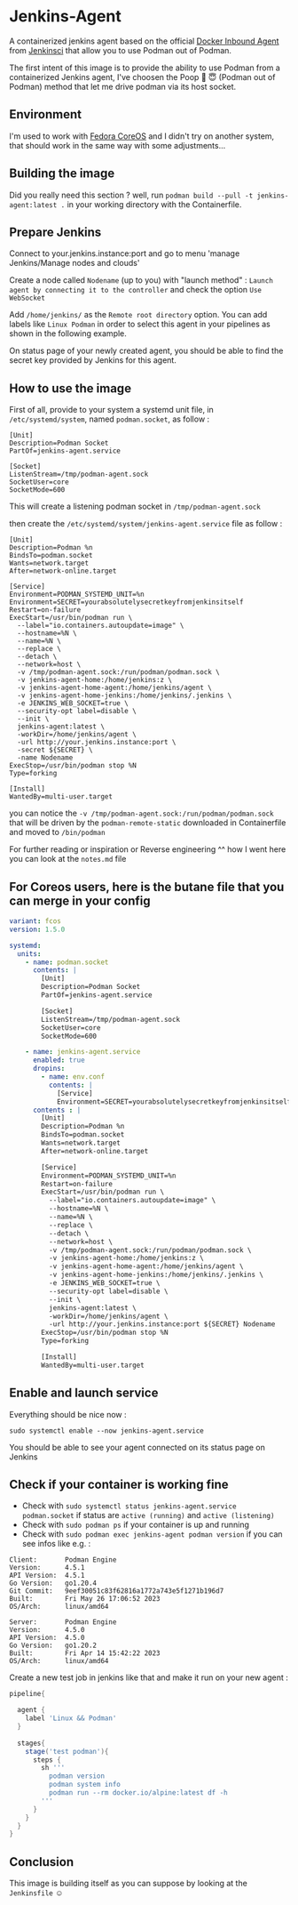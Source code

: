 # Jenkins-Agent

A containerized jenkins agent based on the official [Docker Inbound Agent](https://github.com/jenkinsci/docker-inbound-agent) from [Jenkinsci](https://github.com/jenkinsci) that allow you to use Podman out of Podman.

The first intent of this image is to provide the ability to use Podman from a containerized Jenkins agent, I've choosen the Poop :poop: :innocent: (Podman out of Podman) method that let me drive podman via its host socket.

## Environment

I'm used to work with [Fedora CoreOS](https://getfedora.org/fr/coreos?stream=stable) and I didn't try on another system, that should work in the same way with some adjustments...

## Building the image

Did you really need this section ? well, run `podman build --pull -t jenkins-agent:latest .` in your working directory with the Containerfile.

## Prepare Jenkins

Connect to your.jenkins.instance:port and go to menu 'manage Jenkins/Manage nodes and clouds'

Create a node called `Nodename` (up to you) with "launch method" : `Launch agent by connecting it to the controller` and check the option `Use WebSocket`

Add `/home/jenkins/` as the `Remote root directory` option.
You can add labels like `Linux Podman` in order to select this agent in your pipelines as shown in the following example.

On status page of your newly created agent, you should be able to find the secret key provided by Jenkins for this agent.

## How to use the image

First of all, provide to your system a systemd unit file, in `/etc/systemd/system`, named `podman.socket`, as follow :

``` init
[Unit]
Description=Podman Socket
PartOf=jenkins-agent.service

[Socket]
ListenStream=/tmp/podman-agent.sock
SocketUser=core
SocketMode=600
```

This will create a listening podman socket in `/tmp/podman-agent.sock`

then create the `/etc/systemd/system/jenkins-agent.service` file as follow :

``` init
[Unit]
Description=Podman %n
BindsTo=podman.socket
Wants=network.target
After=network-online.target

[Service]
Environment=PODMAN_SYSTEMD_UNIT=%n
Environment=SECRET=yourabsolutelysecretkeyfromjenkinsitself
Restart=on-failure
ExecStart=/usr/bin/podman run \
  --label="io.containers.autoupdate=image" \
  --hostname=%N \
  --name=%N \
  --replace \
  --detach \
  --network=host \
  -v /tmp/podman-agent.sock:/run/podman/podman.sock \
  -v jenkins-agent-home:/home/jenkins:z \
  -v jenkins-agent-home-agent:/home/jenkins/agent \
  -v jenkins-agent-home-jenkins:/home/jenkins/.jenkins \
  -e JENKINS_WEB_SOCKET=true \
  --security-opt label=disable \
  --init \
  jenkins-agent:latest \
  -workDir=/home/jenkins/agent \
  -url http://your.jenkins.instance:port \
  -secret ${SECRET} \
  -name Nodename
ExecStop=/usr/bin/podman stop %N
Type=forking

[Install]
WantedBy=multi-user.target
```

you can notice the `-v /tmp/podman-agent.sock:/run/podman/podman.sock` that will be driven by the `podman-remote-static` downloaded in Containerfile and moved to `/bin/podman`

For further reading or inspiration or Reverse engineering ^^ how I went here you can look at the `notes.md` file

## For Coreos users, here is the butane file that you can merge in your config

``` yaml
variant: fcos
version: 1.5.0

systemd:
  units:
    - name: podman.socket
      contents: |
        [Unit]
        Description=Podman Socket
        PartOf=jenkins-agent.service

        [Socket]
        ListenStream=/tmp/podman-agent.sock
        SocketUser=core
        SocketMode=600

    - name: jenkins-agent.service
      enabled: true
      dropins:
        - name: env.conf
          contents: |
            [Service]
            Environment=SECRET=yourabsolutelysecretkeyfromjenkinsitself
      contents : |
        [Unit]
        Description=Podman %n
        BindsTo=podman.socket
        Wants=network.target
        After=network-online.target

        [Service]
        Environment=PODMAN_SYSTEMD_UNIT=%n
        Restart=on-failure
        ExecStart=/usr/bin/podman run \
          --label="io.containers.autoupdate=image" \
          --hostname=%N \
          --name=%N \
          --replace \
          --detach \
          --network=host \
          -v /tmp/podman-agent.sock:/run/podman/podman.sock \
          -v jenkins-agent-home:/home/jenkins:z \
          -v jenkins-agent-home-agent:/home/jenkins/agent \
          -v jenkins-agent-home-jenkins:/home/jenkins/.jenkins \
          -e JENKINS_WEB_SOCKET=true \
          --security-opt label=disable \
          --init \
          jenkins-agent:latest \
          -workDir=/home/jenkins/agent \
          -url http://your.jenkins.instance:port ${SECRET} Nodename
        ExecStop=/usr/bin/podman stop %N
        Type=forking

        [Install]
        WantedBy=multi-user.target
```

## Enable and launch service

Everything should be nice now :

`sudo systemctl enable --now jenkins-agent.service`

You should be able to see your agent connected on its status page on Jenkins

## Check if your container is working fine

- Check with `sudo systemctl status jenkins-agent.service podman.socket` if status are `active (running)` and `active (listening)`
- Check with `sudo podman ps` if your container is up and running
- Check with `sudo podman exec jenkins-agent podman version` if you can see infos like e.g. :

``` text
Client:       Podman Engine
Version:      4.5.1
API Version:  4.5.1
Go Version:   go1.20.4
Git Commit:   9eef30051c83f62816a1772a743e5f1271b196d7
Built:        Fri May 26 17:06:52 2023
OS/Arch:      linux/amd64

Server:       Podman Engine
Version:      4.5.0
API Version:  4.5.0
Go Version:   go1.20.2
Built:        Fri Apr 14 15:42:22 2023
OS/Arch:      linux/amd64
```

Create a new test job in jenkins like that and make it run on your new agent :

``` groovy
pipeline{

  agent {
    label 'Linux && Podman'
  }
  
  stages{
    stage('test podman'){
      steps {
        sh '''
          podman version
          podman system info
          podman run --rm docker.io/alpine:latest df -h
        '''
      }
    }
  }
}
```

## Conclusion

This image is building itself as you can suppose by looking at the `Jenkinsfile` :relaxed:
